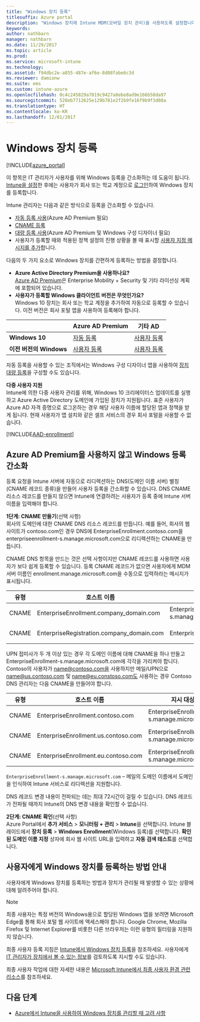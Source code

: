 ```yaml
---
title: "Windows 장치 등록"
titlesuffix: Azure portal
description: "Windows 장치에 Intune MDM(모바일 장치 관리)을 사용하도록 설정합니다."
keywords: 
author: nathbarn
manager: nathbarn
ms.date: 11/29/2017
ms.topic: article
ms.prod: 
ms.service: microsoft-intune
ms.technology: 
ms.assetid: f94dbc2e-a855-487e-af6e-8d08fabe6c3d
ms.reviewer: damionw
ms.suite: ems
ms.custom: intune-azure
ms.openlocfilehash: 0c4c245829a7819c9427a8ebe8ad9e166b58da97
ms.sourcegitcommit: 520eb7712625e129b781e2f2b9fe16f9b9f3d08a
ms.translationtype: HT
ms.contentlocale: ko-KR
ms.lasthandoff: 12/01/2017
---
```

# <a name="enroll-windows-devices"></a>Windows 장치 등록

[!INCLUDE[azure_portal](./includes/azure_portal.md)]

이 항목은 IT 관리자가 사용자를 위해 Windows 등록을 간소화하는 데 도움이 됩니다. [Intune을 설정](setup-steps.md)한 후에는 사용자가 회사 또는 학교 계정으로 [로그인](https://docs.microsoft.com/intune-user-help/enroll-your-device-in-intune-windows)하여 Windows 장치를 등록합니다.  

Intune 관리자는 다음과 같은 방식으로 등록을 간소화할 수 있습니다.
- [자동 등록 사용](#enable-windows-10-automatic-enrollment)(Azure AD Premium 필요)
- [CNAME 등록](#simplify-windows-enrollment-without-azure-ad-premium)
- [대량 등록 사용](windows-bulk-enroll.md)(Azure AD Premium 및 Windows 구성 디자이너 필요)
- 사용자가 등록할 때와 적용된 정책 설정의 진행 상황을 볼 때 표시할 [사용자 지정 메시지를 추가](windows-enrollment-status.md)합니다.

다음의 두 가지 요소로 Windows 장치를 간편하게 등록하는 방법을 결정합니다.

- **Azure Active Directory Premium을 사용하나요?** <br>[Azure AD Premium](https://docs.microsoft.com/azure/active-directory/active-directory-get-started-premium)은 Enterprise Mobility + Security 및 기타 라이선싱 계획에 포함되어 있습니다.
- **사용자가 등록할 Windows 클라이언트 버전은 무엇인가요?** <br>Windows 10 장치는 회사 또는 학교 계정을 추가하여 자동으로 등록할 수 있습니다. 이전 버전은 회사 포털 앱을 사용하여 등록해야 합니다.

||**Azure AD Premium**|**기타 AD** |
|----------|---------------|---------------|  
|**Windows 10**|[자동 등록](#enable-windows-10-automatic-enrollment) |[사용자 등록](#enable-windows-enrollment-without-azure-ad-premium)|
|**이전 버전의 Windows**|[사용자 등록](#enable-windows-enrollment-without-azure-ad-premium)|[사용자 등록](#enable-windows-enrollment-without-azure-ad-premium)|

자동 등록을 사용할 수 있는 조직에서는 Windows 구성 디자이너 앱을 사용하여 [장치 대량 등록](windows-bulk-enroll.md)을 구성할 수도 있습니다.

**다중 사용자 지원**<br>
Intune에 의한 다중 사용자 관리를 위해, Windows 10 크리에이터스 업데이트를 실행하고 Azure Active Directory 도메인에 가입된 장치가 지원됩니다. 표준 사용자가 Azure AD 자격 증명으로 로그온하는 경우 해당 사용자 이름에 할당된 앱과 정책을 받게 됩니다. 현재 사용자가 앱 설치와 같은 셀프 서비스의 경우 회사 포털을 사용할 수 없습니다.

[!INCLUDE[AAD-enrollment](./includes/win10-automatic-enrollment-aad.md)]

## <a name="simplify-windows-enrollment-without-azure-ad-premium"></a>Azure AD Premium을 사용하지 않고 Windows 등록 간소화
등록 요청을 Intune 서버에 자동으로 리디렉션하는 DNS(도메인 이름 서버) 별칭(CNAME 레코드 종류)을 만들어 사용자 등록을 간소화할 수 있습니다. DNS CNAME 리소스 레코드를 만들지 않으면 Intune에 연결하려는 사용자가 등록 중에 Intune 서버 이름을 입력해야 합니다.

**1단계: CNAME 만들기**(선택 사항)<br>
회사의 도메인에 대한 CNAME DNS 리소스 레코드를 만듭니다. 예를 들어, 회사의 웹 사이트가 contoso.com인 경우 DNS에 EnterpriseEnrollment.contoso.com을 enterpriseenrollment-s.manage.microsoft.com으로 리디렉션하는 CNAME을 만듭니다.

CNAME DNS 항목을 만드는 것은 선택 사항이지만 CNAME 레코드를 사용하면 사용자가 보다 쉽게 등록할 수 있습니다. 등록 CNAME 레코드가 없으면 사용자에게 MDM 서버 이름인 enrollment.manage.microsoft.com을 수동으로 입력하라는 메시지가 표시됩니다.

|유형|호스트 이름|지시 대상|TTL|
|----------|---------------|---------------|---|
|CNAME|EnterpriseEnrollment.company_domain.com|EnterpriseEnrollment-s.manage.microsoft.com| 1시간|
|CNAME|EnterpriseRegistration.company_domain.com|EnterpriseRegistration.windows.net|1시간|

UPN 접미사가 두 개 이상 있는 경우 각 도메인 이름에 대해 CNAME을 하나 만들고 EnterpriseEnrollment-s.manage.microsoft.com에 각각을 가리켜야 합니다. Contoso의 사용자가 name@contoso.com을 사용하지만 메일/UPN으로 name@us.contoso.com 및 name@eu.constoso.com도 사용하는 경우 Contoso DNS 관리자는 다음 CNAME을 만들어야 합니다.

|유형|호스트 이름|지시 대상|TTL|  
|----------|---------------|---------------|---|
|CNAME|EnterpriseEnrollment.contoso.com|EnterpriseEnrollment-s.manage.microsoft.com|1시간|
|CNAME|EnterpriseEnrollment.us.contoso.com|EnterpriseEnrollment-s.manage.microsoft.com|1시간|
|CNAME|EnterpriseEnrollment.eu.contoso.com|EnterpriseEnrollment-s.manage.microsoft.com| 1시간|

`EnterpriseEnrollment-s.manage.microsoft.com` – 메일의 도메인 이름에서 도메인을 인식하여 Intune 서비스로 리디렉션을 지원합니다.

DNS 레코드 변경 내용이 전파되는 데는 최대 72시간이 걸릴 수 있습니다. DNS 레코드가 전파될 때까지 Intune의 DNS 변경 내용을 확인할 수 없습니다.

**2단계: CNAME 확인**(선택 사항)<br>
Azure Portal에서 **추가 서비스** > **모니터링 + 관리** > **Intune**을 선택합니다. Intune 블레이드에서 **장치 등록** > **Windows Enrollment**(Windows 등록)를 선택합니다. **확인된 도메인 이름 지정** 상자에 회사 웹 사이트 URL을 입력하고 **자동 검색 테스트**를 선택합니다.

## <a name="tell-users-how-to-enroll-windows-devices"></a>사용자에게 Windows 장치를 등록하는 방법 안내
사용자에게 Windows 장치를 등록하는 방법과 장치가 관리될 때 발생할 수 있는 상황에 대해 알려주어야 합니다.

> [!NOTE]
> 최종 사용자는 특정 버전의 Windows용으로 할당된 Windows 앱을 보려면 Microsoft Edge를 통해 회사 포털 웹 사이트에 액세스해야 합니다. Google Chrome, Mozilla Firefox 및 Internet Explorer를 비롯한 다른 브라우저는 이런 유형의 필터링을 지원하지 않습니다.

최종 사용자 등록 지침은 [Intune에서 Windows 장치 등록](https://docs.microsoft.com/intune-user-help/enroll-your-device-in-intune-windows)을 참조하세요. 사용자에게 [IT 관리자가 장치에서 볼 수 있는 정보](https://docs.microsoft.com/intune-user-help/what-can-your-it-administrator-see-when-you-enroll-your-device-in-intune-windows)를 검토하도록 지시할 수도 있습니다.

최종 사용자 작업에 대한 자세한 내용은 [Microsoft Intune에서 최종 사용자 환경 관련 리소스](end-user-educate.md)를 참조하세요.

## <a name="next-steps"></a>다음 단계

- [Azure에서 Intune을 사용하여 Windows 장치를 관리할 때 고려 사항](/intune-classic/deploy-use/intune-on-azure.md)
